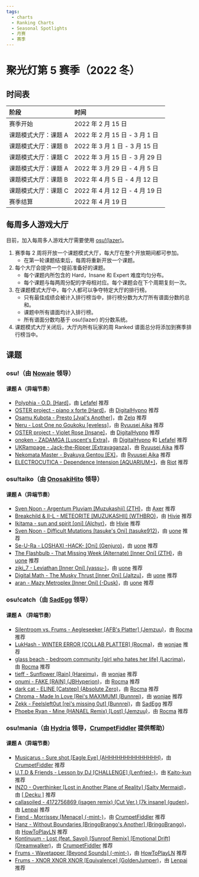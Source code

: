 ```yaml
---
tags:
  - charts
  - Ranking Charts
  - Seasonal Spotlights
  - 月赛
  - 赛季
---
```


# 聚光灯第 5 赛季（2022 冬）

## 时间表

| 阶段 | 时间 |
| :-- | :-- |
| 赛季开始 | 2022 年 2 月 15 日 |
| 课题模式大厅：课题 A | 2022 年 2 月 15 日 - 3 月 1 日 |
| 课题模式大厅：课题 B | 2022 年 3 月 1 日 - 3 月 15 日 |
| 课题模式大厅：课题 C | 2022 年 3 月 15 日 - 3 月 29 日 |
| 课题模式大厅：课题 A | 2022 年 3 月 29 日 - 4 月 5 日 |
| 课题模式大厅：课题 B | 2022 年 4 月 5 日 - 4 月 12 日 |
| 课题模式大厅：课题 C | 2022 年 4 月 12 日 - 4 月 19 日 |
| 赛季结算 | 2022 年 4 月 19 日 |

## 每周多人游戏大厅

目前，加入每周多人游戏大厅需要使用 [osu!(lazer)](https://github.com/ppy/osu/releases)。

1. 赛季每 2 周将开放一个课题模式大厅，每大厅在整个开放期间都可参加。
   - 在第一轮课题结束后，每周将重新开放一个课题。
2. 每个大厅会提供一个提前准备好的课题。
   - 每个课题内所包含的 Hard，Insane 和 Expert 难度均匀分布。
   - 每个课题与每两周分配的字母相对应。每个课题会在下个周期复刻一次。
3. 在课题模式大厅中，每个人都可以争夺特定大厅的排行榜。
   - 只有最佳成绩会被计入排行榜当中，排行榜分数为大厅所有谱面分数的总和。
   - 课题中所有谱面均计入排行榜。
   - 所有谱面分数均基于 osu!(lazer) 的分数系统。
4. 课题模式大厅关闭后，大厅内所有玩家的周 Ranked 谱面总分将添加到赛季排行榜当中。

## 课题

### osu!（由 [Nowaie](https://osu.ppy.sh/users/5428909) 领导）

#### 课题 A（异端节奏）

- [Polyphia - O.D. \[Hard\]](https://osu.ppy.sh/beatmapsets/1378026#osu/2850639)，由 [Lefafel](https://osu.ppy.sh/users/2295850) 推荐
- [OSTER project - piano x forte \[Hard\]](https://osu.ppy.sh/beatmapsets/1296249#osu/2983635)，由 [DigitalHypno](https://osu.ppy.sh/users/4384207) 推荐
- [Osamu Kubota - Presto \[Jval's Another\]](https://osu.ppy.sh/beatmapsets/1452332#osu/3005290)，由 [Zelq](https://osu.ppy.sh/users/8953955) 推荐
- [Neru - Lost One no Goukoku \[eveless\]](https://osu.ppy.sh/beatmapsets/83547#osu/230641)，由 [Ryuusei Aika](https://osu.ppy.sh/users/7777875) 推荐
- [OSTER project - Violet Rose \[Insane\]](https://osu.ppy.sh/beatmapsets/1178488#osu/2457698)，由 [DigitalHypno](https://osu.ppy.sh/users/4384207) 推荐
- [onoken - ZADAMGA \[Luscent's Extra\]](https://osu.ppy.sh/beatmapsets/1492550#osu/3188917)，由 [DigitalHypno](https://osu.ppy.sh/users/4384207) 和 [Lefafel](https://osu.ppy.sh/users/2295850) 推荐
- [UKRampage - Jack-the-Ripper \[Extravaganza\]](https://osu.ppy.sh/beatmapsets/1333932#osu/3274710)，由 [Ryuusei Aika](https://osu.ppy.sh/users/7777875) 推荐
- [Nekomata Master - Byakuya Gentou \[EX\]](https://osu.ppy.sh/beatmapsets/36849#osu/119375)，由 [Ryuusei Aika](https://osu.ppy.sh/users/7777875) 推荐
- [ELECTROCUTICA - Dependence Intension \[AQUARIUM+\]](https://osu.ppy.sh/beatmapsets/1402842#osu/2893781)，由 [Riot](https://osu.ppy.sh/users/4256461) 推荐

### osu!taiko（由 [OnosakiHito](https://osu.ppy.sh/users/290128) 领导）

#### 课题 A（异端节奏）

- [Sven Noon - Argentum Pluviam \[Muzukashii\] (ZTH)](https://osu.ppy.sh/beatmapsets/1523642#taiko/3200785)，由 [Axer](https://osu.ppy.sh/users/7299864) 推荐
- [Breakchild & II-L - METEORITE \[MUZUKASHII\] (WTHBRO)](https://osu.ppy.sh/beatmapsets/1487513#taiko/3109255)，由 [Hivie](https://osu.ppy.sh/users/14102976) 推荐
- [Ikitama - sun and spirit \[oni\] (Alchyr)](https://osu.ppy.sh/beatmapsets/1413087#taiko/2954454)，由 [Hivie](https://osu.ppy.sh/users/14102976) 推荐
- [Sven Noon - Difficult Mutations \[tasuke's Oni\] (tasuke912)](https://osu.ppy.sh/beatmapsets/935842#taiko/2583939)，由 [uone](https://osu.ppy.sh/users/5321719) 推荐
- [Se-U-Ra - LOSHAXI -HACK- \[Oni\] (Genjuro)](https://osu.ppy.sh/beatmapsets/1094418#taiko/2287922)，由 [uone](https://osu.ppy.sh/users/5321719) 推荐
- [The Flashbulb - That Missing Week (Alternate) \[Inner Oni\] (ZTH)](https://osu.ppy.sh/beatmapsets/931375#taiko/1944768)，由 [uone](https://osu.ppy.sh/users/5321719) 推荐
- [ziki_7 - Leviathan \[Inner Oni\] (yassu-)](https://osu.ppy.sh/beatmapsets/1013884#taiko/2122025)，由 [uone](https://osu.ppy.sh/users/5321719) 推荐
- [Digital Math - The Musky Thrust \[Inner Oni\] (Jaltzu)](https://osu.ppy.sh/beatmapsets/1153833#taiko/2408145)，由 [uone](https://osu.ppy.sh/users/5321719) 推荐
- [aran - Mazy Metroplex \[Inner Oni\] (-Dusk)](https://osu.ppy.sh/beatmapsets/1449961#taiko/2981096)，由 [uone](https://osu.ppy.sh/users/5321719) 推荐

### osu!catch（由 [SadEgg](https://osu.ppy.sh/users/10278243) 领导）

#### 课题 A （异端节奏）

- [Silentroom vs. Frums - Aegleseeker \[AFB's Platter\] (Jemzuu)](https://osu.ppy.sh/beatmapsets/1460413#fruits/3024973)，由 [Rocma](https://osu.ppy.sh/users/566276) 推荐
- [LukHash - WINTER ERROR \[COLLAB PLATTER\] (Rocma)](https://osu.ppy.sh/beatmapsets/1031668#fruits/2163462)，由 [wonjae](https://osu.ppy.sh/users/5032045) 推荐
- [glass beach - bedroom community \[girl who hates her life\] (Lacrima)](https://osu.ppy.sh/beatmapsets/1556085#fruits/3178862)，由 [Rocma](https://osu.ppy.sh/users/566276) 推荐
- [tieff - Sunflower \[Rain\] (Hareimu)](https://osu.ppy.sh/beatmapsets/985106#fruits/2061108)，由 [wonjae](https://osu.ppy.sh/users/5032045) 推荐
- [onumi - FAKE \[RAIN\] (JBHyperion)](https://osu.ppy.sh/beatmapsets/934785#fruits/2023545)，由 [Rocma](https://osu.ppy.sh/users/566276) 推荐
- [dark cat - ELINE \[Catstep\] (Absolute Zero)](https://osu.ppy.sh/beatmapsets/1064394#fruits/2228562)，由 [Rocma](https://osu.ppy.sh/users/566276) 推荐
- [Chroma - Made In Love \[Rei's MAXIMUM\] (Bunnrei)](https://osu.ppy.sh/beatmapsets/1028944#fruits/2151543)，由 [wonjae](https://osu.ppy.sh/users/5032045) 推荐
- [Zekk - Feelsleft0ut \[rei's missing 0ut\] (Bunnrei)](https://osu.ppy.sh/beatmapsets/1145368#fruits/2391319)，由 [SadEgg](https://osu.ppy.sh/users/10278243) 推荐
- [Phoebe Ryan - Mine (HANAEL Remix) \[Lost\] (Jemzuu)](https://osu.ppy.sh/beatmapsets/1222143#fruits/2542067)，由 [Rocma](https://osu.ppy.sh/users/566276) 推荐

### osu!mania（由 [Hydria](https://osu.ppy.sh/users/808176) 领导，[CrumpetFiddler](https://osu.ppy.sh/users/3518705) 提供帮助）

#### 课题 A（异端节奏）

- [Musicarus - Sure shot \[Eagle Eye\] (AHHHHHHHHHHHHHH)](https://osu.ppy.sh/beatmapsets/1366536#mania/2826333)，由 [CrumpetFiddler](https://osu.ppy.sh/users/3518705) 推荐
- [U.T.D & Friends - Lesson by DJ \[CHALLENGE\] (Lenfried-)](https://osu.ppy.sh/beatmapsets/704987#mania/1491195)，由 [Kaito-kun](https://osu.ppy.sh/users/4715184) 推荐
- [INZO - Overthinker \[Lost in Another Plane of Reality\] (Salty Mermaid)](https://osu.ppy.sh/beatmapsets/1517494#mania/3106553)，由 [\[ Decku \]](https://osu.ppy.sh/users/13360768) 推荐
- [callasoiled - 4172756869 (isagen remix) (Cut Ver.) \[7k insane\] (guden)](https://osu.ppy.sh/beatmapsets/1334074#mania/2763839)，由 [Lenpai](https://osu.ppy.sh/users/5314573) 推荐
- [Fiend - Morrissey \[Menace\] (-mint-)](https://osu.ppy.sh/beatmapsets/1358575#mania/2811365)，由 [CrumpetFiddler](https://osu.ppy.sh/users/3518705) 推荐
- [Hanz - Without Boundaries \[BringoBrango's Another\] (BringoBrango)](https://osu.ppy.sh/beatmapsets/1067037#mania/2285505)，由 [HowToPlayLN](https://osu.ppy.sh/users/10879600) 推荐
- [Kontinuum - Lost (feat. Savoi) \[Sunroof Remix\] \[Emotional Drift\] (Dreamwalker)](https://osu.ppy.sh/beatmapsets/624059#mania/1321781)，由 [CrumpetFiddler](https://osu.ppy.sh/users/3518705) 推荐
- [Frums - Wavetapper \[Beyond Sounds\] (-mint-)](https://osu.ppy.sh/beatmapsets/866661#mania/2208846)，由 [HowToPlayLN](https://osu.ppy.sh/users/10879600) 推荐
- [Frums - XNOR XNOR XNOR \[Equivalence\] (GoldenJumper)](https://osu.ppy.sh/beatmapsets/1341013#mania/2777899)，由 [Lenpai](https://osu.ppy.sh/users/5314573) 推荐
